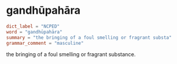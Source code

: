 # gandhūpahāra

``` toml
dict_label = "NCPED"
word = "gandhūpahāra"
summary = "the bringing of a foul smelling or fragrant substa"
grammar_comment = "masculine"
```

the bringing of a foul smelling or fragrant substance.

